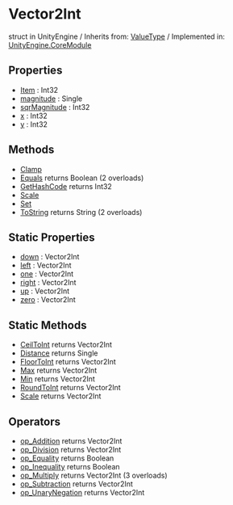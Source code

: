 # Vector2Int
struct in UnityEngine
 / Inherits from: <a href="https://docs.unity3d.com/6000.1/Documentation/ScriptReference/ValueType.html">ValueType</a> / Implemented in: <a href="https://docs.unity3d.com/6000.1/Documentation/ScriptReference/UnityEngine.CoreModule.html">UnityEngine.CoreModule</a>

## Properties
- <a href="https://docs.unity3d.com/6000.1/Documentation/ScriptReference/Vector2Int-Item.html">Item</a> : Int32
- <a href="https://docs.unity3d.com/6000.1/Documentation/ScriptReference/Vector2Int-magnitude.html">magnitude</a> : Single
- <a href="https://docs.unity3d.com/6000.1/Documentation/ScriptReference/Vector2Int-sqrMagnitude.html">sqrMagnitude</a> : Int32
- <a href="https://docs.unity3d.com/6000.1/Documentation/ScriptReference/Vector2Int-x.html">x</a> : Int32
- <a href="https://docs.unity3d.com/6000.1/Documentation/ScriptReference/Vector2Int-y.html">y</a> : Int32

## Methods
- <a href="https://docs.unity3d.com/6000.1/Documentation/ScriptReference/Vector2Int.Clamp.html">Clamp</a>
- <a href="https://docs.unity3d.com/6000.1/Documentation/ScriptReference/Vector2Int.Equals.html">Equals</a> returns Boolean (2 overloads)
- <a href="https://docs.unity3d.com/6000.1/Documentation/ScriptReference/Vector2Int.GetHashCode.html">GetHashCode</a> returns Int32
- <a href="https://docs.unity3d.com/6000.1/Documentation/ScriptReference/Vector2Int.Scale.html">Scale</a>
- <a href="https://docs.unity3d.com/6000.1/Documentation/ScriptReference/Vector2Int.Set.html">Set</a>
- <a href="https://docs.unity3d.com/6000.1/Documentation/ScriptReference/Vector2Int.ToString.html">ToString</a> returns String (2 overloads)

## Static Properties
- <a href="https://docs.unity3d.com/6000.1/Documentation/ScriptReference/Vector2Int-down.html">down</a> : Vector2Int
- <a href="https://docs.unity3d.com/6000.1/Documentation/ScriptReference/Vector2Int-left.html">left</a> : Vector2Int
- <a href="https://docs.unity3d.com/6000.1/Documentation/ScriptReference/Vector2Int-one.html">one</a> : Vector2Int
- <a href="https://docs.unity3d.com/6000.1/Documentation/ScriptReference/Vector2Int-right.html">right</a> : Vector2Int
- <a href="https://docs.unity3d.com/6000.1/Documentation/ScriptReference/Vector2Int-up.html">up</a> : Vector2Int
- <a href="https://docs.unity3d.com/6000.1/Documentation/ScriptReference/Vector2Int-zero.html">zero</a> : Vector2Int

## Static Methods
- <a href="https://docs.unity3d.com/6000.1/Documentation/ScriptReference/Vector2Int.CeilToInt.html">CeilToInt</a> returns Vector2Int
- <a href="https://docs.unity3d.com/6000.1/Documentation/ScriptReference/Vector2Int.Distance.html">Distance</a> returns Single
- <a href="https://docs.unity3d.com/6000.1/Documentation/ScriptReference/Vector2Int.FloorToInt.html">FloorToInt</a> returns Vector2Int
- <a href="https://docs.unity3d.com/6000.1/Documentation/ScriptReference/Vector2Int.Max.html">Max</a> returns Vector2Int
- <a href="https://docs.unity3d.com/6000.1/Documentation/ScriptReference/Vector2Int.Min.html">Min</a> returns Vector2Int
- <a href="https://docs.unity3d.com/6000.1/Documentation/ScriptReference/Vector2Int.RoundToInt.html">RoundToInt</a> returns Vector2Int
- <a href="https://docs.unity3d.com/6000.1/Documentation/ScriptReference/Vector2Int.Scale.html">Scale</a> returns Vector2Int

## Operators
- <a href="https://docs.unity3d.com/6000.1/Documentation/ScriptReference/Vector2Int.op_Addition.html">op_Addition</a> returns Vector2Int
- <a href="https://docs.unity3d.com/6000.1/Documentation/ScriptReference/Vector2Int.op_Division.html">op_Division</a> returns Vector2Int
- <a href="https://docs.unity3d.com/6000.1/Documentation/ScriptReference/Vector2Int.op_Equality.html">op_Equality</a> returns Boolean
- <a href="https://docs.unity3d.com/6000.1/Documentation/ScriptReference/Vector2Int.op_Inequality.html">op_Inequality</a> returns Boolean
- <a href="https://docs.unity3d.com/6000.1/Documentation/ScriptReference/Vector2Int.op_Multiply.html">op_Multiply</a> returns Vector2Int (3 overloads)
- <a href="https://docs.unity3d.com/6000.1/Documentation/ScriptReference/Vector2Int.op_Subtraction.html">op_Subtraction</a> returns Vector2Int
- <a href="https://docs.unity3d.com/6000.1/Documentation/ScriptReference/Vector2Int.op_UnaryNegation.html">op_UnaryNegation</a> returns Vector2Int
